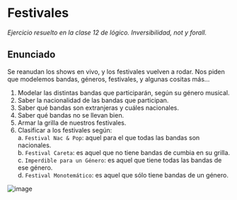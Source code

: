 # Festivales
_Ejercicio resuelto en la clase 12 de lógico. Inversibilidad, not y forall._

## Enunciado
Se reanudan los shows en vivo, y los festivales vuelven a rodar.
Nos piden que modelemos bandas, géneros, festivales, y algunas cositas más…  

1. Modelar las distintas bandas que participarán, según su género musical.
2. Saber la nacionalidad de las bandas que participan.
3. Saber qué bandas son extranjeras y cuáles nacionales.
4. Saber qué bandas no se llevan bien.
5. Armar la grilla de nuestros festivales.
6. Clasificar a los festivales según:  
  a. `Festival Nac & Pop`: aquel para el que todas las bandas son nacionales.  
  b. `Festival Careta`: es aquel que no tiene bandas de cumbia en su grilla.  
  c. `Imperdible para un Género`: es aquel que tiene todas las bandas de ese género.  
  d. `Festival Monotemático`: es aquel que sólo tiene bandas de un género.

![image](https://user-images.githubusercontent.com/28274491/123020302-7cff3a80-d3a8-11eb-8dd2-cffd58f816c7.png)

